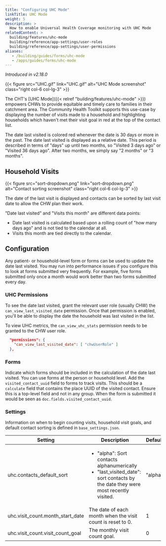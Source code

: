```yaml
---
title: "Configuring UHC Mode"
linkTitle: UHC Mode
weight: 5
description: >
  How to enable Universal Health Coverage monitoring with UHC Mode
relatedContent: >
  building/features/uhc-mode
  building/reference/app-settings/user-roles
  building/reference/app-settings/user-permissions
aliases:
   - /building/guides/forms/uhc-mode
   - /apps/guides/forms/uhc-mode
---
```


_Introduced in v2.18.0_

{{< figure src="UHC.gif" link="UHC.gif" alt="UHC Mode screenshot" class="right col-6 col-lg-3" >}}

The CHT's [UHC Mode]({{< relref "building/features/uhc-mode" >}}) empowers CHWs to provide equitable and timely care to families in their catchment area. The Community Health Toolkit supports this use-case by displaying the number of visits made to a household and highlighting households which haven't met their visit goal in red at the top of the contact list.

The date last visited is colored red whenever the date is 30 days or more in the past. The date last visited is displayed as a relative date. This period is described in terms of "days" up until two months, so "Visited 3 days ago" or "Visited 36 days ago". After two months, we simply say "2 months" or "3 months".

## Household Visits

{{< figure src="sort-dropdown.png" link="sort-dropdown.png" alt="Contact sorting screenshot" class="right col-6 col-lg-3" >}}

The date of the last visit is displayed and contacts can be sorted by last visit date to allow the CHW plan their work.

"Date last visited" and "Visits this month" are different data points:
- Date last visited is calculated based upon a rolling count of "how many days ago" and is not tied to the calendar at all.
- Visits this month are tied directly to the calendar.

## Configuration

Any patient- or household-level form or forms can be used to update the date last visited. You may run into performance issues if you configure this to look at forms submitted very frequently. For example, five forms submitted only once a month would work better than two forms submitted every day.

### UHC Permissions

To see the date last visited, grant the relevant user role (usually CHW) the `can_view_last_visited_date` permission. Once that permission is enabled, you'll be able to display the date the household was last visited in the list.

To view UHC metrics, the `can_view_uhc_stats` permission needs to be granted to the CHW user role.

```json
  "permissions": {
    "can_view_last_visited_date": [ "chwUserRole" ]
  },
```

### Forms

Indicate which forms should be included in the calculation of the date last visited. You can use forms at the person or household level. Add the `visited_contact_uuid` field to forms to track visits. This should be a `calculate` field that contains the place UUID of the visited contact. Ensure this is a top-level field and not in any group. When the form is submitted it would be seen as `doc.fields.visited_contact_uuid`.

### Settings

Information on when to begin counting visits, household visit goals, and default contact sorting is defined in `base_settings.json`.

| Setting              | Description | Default | Version |
|----------------------|---------|---------|---------|
| uhc.contacts_default_sort | <ul><li>"alpha": Sort contacts alphanumerically</li><li>"last_visited_date": sort contacts by the date they were most recently visited.</li></ul> | "alpha" | 2.18.0 |
| uhc.visit_count.month_start_date | The date of each month when the visit count is reset to 0. | 1 |2.18.0 |
| uhc.visit_count.visit_count_goal | The monthly visit count goal. | 0 | 2.18.0 |
